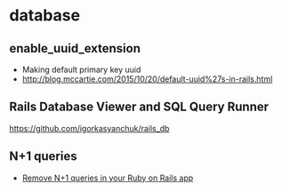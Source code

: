 # database

## enable_uuid_extension

- Making default primary key uuid
- http://blog.mccartie.com/2015/10/20/default-uuid%27s-in-rails.html

## Rails Database Viewer and SQL Query Runner
https://github.com/igorkasyanchuk/rails_db

## N+1 queries
- [Remove N+1 queries in your Ruby on Rails app](http://blog.diatomenterprises.com/remove-n1-queries-in-your-ruby-on-rails-app/)
